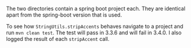 The two directories contain a spring boot project each. They are identical apart from the spring-boot version that is used.

To see how `StringUtils.stripAccents` behaves navigate to a project and run `mvn clean test`. The test will pass in 3.3.6
and will fail in 3.4.0. I also logged the result of each `stripAccent` call.
